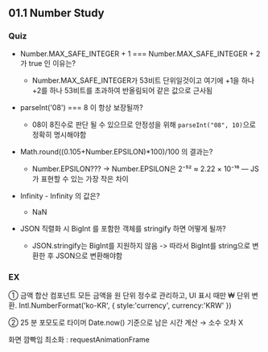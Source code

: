 ## 01.1 Number Study

### Quiz

- Number.MAX_SAFE_INTEGER + 1 === Number.MAX_SAFE_INTEGER + 2 가 true 인 이유는?

  - Number.MAX_SAFE_INTEGER가 53비트 단위일것이고 여기에 +1을 하나 +2를 하나 53비트를 초과하여 반올림되어 같은 값으로 근사됨

- parseInt('08') === 8 이 항상 보장될까?

  - 08이 8진수로 판단 될 수 있으므로 안정성을 위해 `parseInt("08", 10)`으로 정확히 명시해야함

- Math.round((0.105+Number.EPSILON)\*100)/100 의 결과는?

  - Number.EPSILON??? -> Number.EPSILON은 2⁻⁵² ≈ 2.22 × 10⁻¹⁶ — JS가 표현할 수 있는 가장 작은 차이

- Infinity - Infinity 의 값은?

  - NaN

- JSON 직렬화 시 BigInt 를 포함한 객체를 stringify 하면 어떻게 될까?
  - JSON.stringify는 BigInt를 지원하지 않음 -> 따라서 BigInt를 string으로 변환한 후 JSON으로 변환해야함

### EX

① 금액 합산 컴포넌트
모든 금액을 원 단위 정수로 관리하고, UI 표시 때만 ₩ 단위 변환.
Intl.NumberFormat('ko-KR', { style:'currency', currency:'KRW' })

② 25 분 포모도로 타이머
Date.now() 기준으로 남은 시간 계산 → 소수 오차 X

화면 깜빡임 최소화 : requestAnimationFrame
